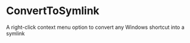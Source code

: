 # ConvertToSymlink
A right-click context menu option to convert any Windows shortcut into a symlink
